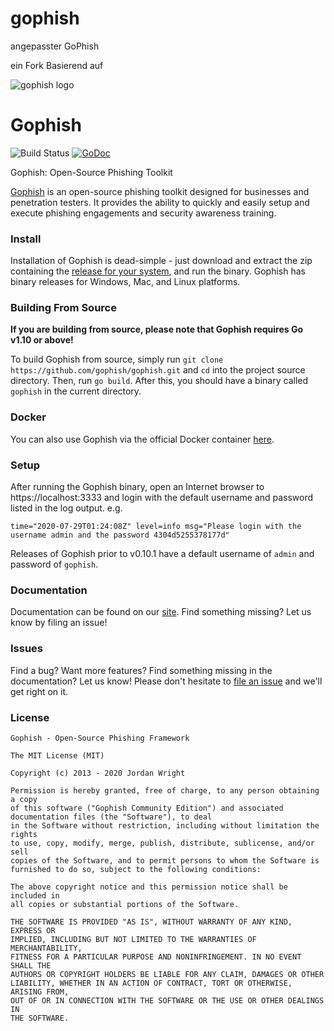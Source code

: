 # gophish
angepasster GoPhish

ein Fork Basierend auf

![gophish logo](https://raw.github.com/gophish/gophish/master/static/images/gophish_purple.png)

Gophish
=======

![Build Status](https://github.com/gophish/gophish/workflows/CI/badge.svg) [![GoDoc](https://godoc.org/github.com/gophish/gophish?status.svg)](https://godoc.org/github.com/gophish/gophish)

Gophish: Open-Source Phishing Toolkit

[Gophish](https://getgophish.com) is an open-source phishing toolkit designed for businesses and penetration testers. It provides the ability to quickly and easily setup and execute phishing engagements and security awareness training.

### Install

Installation of Gophish is dead-simple - just download and extract the zip containing the [release for your system](https://github.com/gophish/gophish/releases/), and run the binary. Gophish has binary releases for Windows, Mac, and Linux platforms.

### Building From Source
**If you are building from source, please note that Gophish requires Go v1.10 or above!**

To build Gophish from source, simply run ```git clone https://github.com/gophish/gophish.git``` and ```cd``` into the project source directory. Then, run ```go build```. After this, you should have a binary called ```gophish``` in the current directory.

### Docker
You can also use Gophish via the official Docker container [here](https://hub.docker.com/r/gophish/gophish/).

### Setup
After running the Gophish binary, open an Internet browser to https://localhost:3333 and login with the default username and password listed in the log output.
e.g.
```
time="2020-07-29T01:24:08Z" level=info msg="Please login with the username admin and the password 4304d5255378177d"
```

Releases of Gophish prior to v0.10.1 have a default username of `admin` and password of `gophish`.

### Documentation

Documentation can be found on our [site](http://getgophish.com/documentation). Find something missing? Let us know by filing an issue!

### Issues

Find a bug? Want more features? Find something missing in the documentation? Let us know! Please don't hesitate to [file an issue](https://github.com/gophish/gophish/issues/new) and we'll get right on it.

### License
```
Gophish - Open-Source Phishing Framework

The MIT License (MIT)

Copyright (c) 2013 - 2020 Jordan Wright

Permission is hereby granted, free of charge, to any person obtaining a copy
of this software ("Gophish Community Edition") and associated documentation files (the "Software"), to deal
in the Software without restriction, including without limitation the rights
to use, copy, modify, merge, publish, distribute, sublicense, and/or sell
copies of the Software, and to permit persons to whom the Software is
furnished to do so, subject to the following conditions:

The above copyright notice and this permission notice shall be included in
all copies or substantial portions of the Software.

THE SOFTWARE IS PROVIDED "AS IS", WITHOUT WARRANTY OF ANY KIND, EXPRESS OR
IMPLIED, INCLUDING BUT NOT LIMITED TO THE WARRANTIES OF MERCHANTABILITY,
FITNESS FOR A PARTICULAR PURPOSE AND NONINFRINGEMENT. IN NO EVENT SHALL THE
AUTHORS OR COPYRIGHT HOLDERS BE LIABLE FOR ANY CLAIM, DAMAGES OR OTHER
LIABILITY, WHETHER IN AN ACTION OF CONTRACT, TORT OR OTHERWISE, ARISING FROM,
OUT OF OR IN CONNECTION WITH THE SOFTWARE OR THE USE OR OTHER DEALINGS IN
THE SOFTWARE.
```
